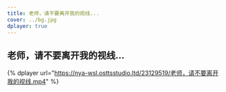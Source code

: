 ```yaml
---
title: 老师，请不要离开我的视线...
cover: ../bg.jpg
dplayer: true
---
```


## 老师，请不要离开我的视线...

{%  dplayer
    url="https://nya-wsl.osttsstudio.ltd/23129519/老师，请不要离开我的视线.mp4"
%}
